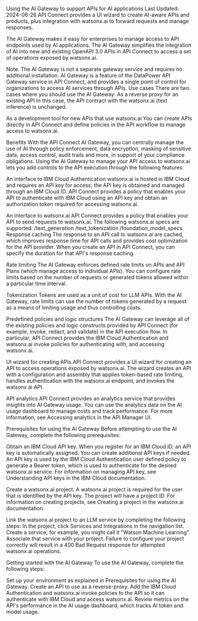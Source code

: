 Using the AI Gateway to support APIs for AI applications
Last Updated: 2024-06-26
API Connect provides a UI wizard to create AI-aware APIs and products, plus integration with watsonx.ai to forward requests and manage responses.

The AI Gateway makes it easy for enterprises to manage access to API endpoints used by AI applications. The AI Gateway simplifies the integration of AI into new and existing OpenAPI 3.0 APIs in API Connect to access a set of operations exposed by watsonx.ai.

Note: The AI Gateway is not a separate gateway service and requires no additional installation. AI Gateway is a feature of the DataPower API Gateway service in API Connect, and provides a single point of control for organizations to access AI services through APIs.
Use cases
There are two cases where you should use the AI Gateway:
As a reverse proxy for an existing API
In this case, the API contract with the watsonx.ai (text inference) is unchanged.

As a development tool for new APIs that use watsonx.ai
You can create APIs directly in API Connect and define policies in the API workflow to manage access to watsonx.ai.

Benefits
With the API Connect AI Gateway, you can centrally manage the use of AI through policy enforcement, data encryption, masking of sensitive data, access control, audit trails and more, in support of your compliance obligations.
Using the AI Gateway to manage your API access to watsonx.ai lets you add controls to the API execution through the following features:

An interface to IBM Cloud Authentication
watsonx.ai is hosted in IBM Cloud and requires an API key for access; the API key is obtained and managed through an IBM Cloud ID. API Connect provides a policy that enables your API to authenticate with IBM Cloud using an API key and obtain an authorization token required for accessing watsonx.ai.

An interface to watsonx.ai
API Connect provides a policy that enables your API to send requests to watsonx.ai. The following watsonx.ai specs are supported:
/text_generation
/text_tokenization
/foundation_model_specs
Response caching
The response to an API call to watsonx.ai are cached, which improves response time for API calls and provides cost optimization for the API provider. When you create an API in API Connect, you can specify the duration for that API's response caching.

Rate limiting
The AI Gateway enforces defined rate limits on APIs and API Plans (which manage access to individual APIs). You can configure rate limits based on the number of requests or generated tokens allowed within a particular time interval.

Tokenization
Tokens are used as a unit of cost for LLM APIs. With the AI Gateway, rate limits can use the number of tokens generated by a request as a means of limiting usage and thus controlling costs.

Predefined policies and logic structures
The AI Gateway can leverage all of the existing policies and logic constructs provided by API Connect (for example, invoke, redact, and validate) in the API execution flow. In particular, API Connect provides the IBM Cloud Authentication and watsonx.ai invoke policies for authenticating with, and accessing watsonx.ai.

UI wizard for creating APIs
API Connect provides a UI wizard for creating an API to access operations exposed by watsonx.ai. The wizard creates an API with a configuration and assembly that applies token-based rate limiting, handles authentication with the watsonx.ai endpoint, and invokes the watsonx.ai API.

API analytics
API Connect provides an analytics service that provides insights into AI Gateway usage. You can use the analytics data on the AI usage dashboard to manage costs and track performance. For more information, see Accessing analytics in the API Manager UI.

Prerequisites for using the AI Gateway
Before attempting to use the AI Gateway, complete the following prerequisites:

Obtain an IBM Cloud API key.
When you register for an IBM Cloud ID, an API key is automatically assigned. You can create additional API keys if needed. An API key is used by the IBM Cloud Authentication user defined policy to generate a Bearer token, which is used to authenticate for the desired watsonx.ai service. For information on managing API key, see Understanding API keys in the IBM Cloud documentation.

Create a watsonx.ai project.
A watsonx.ai project is required for the user that is identified by the API key. The project will have a project ID. For information on creating projects, see Creating a project in the watsonx.ai documentation.

Link the watsonx.ai project to an LLM service by completing the following steps:
In the project, click Services and Integrations in the navigation list.
Create a service; for example, you might call it "Watson Machine Learning".
Associate that service with your project.
Failure to configure your project correctly will result in a 400 Bad Request response for attempted watsonx.ai operations.

Getting started with the AI Gateway
To use the AI Gateway, complete the following steps:

Set up your environment as explained in Prerequisites for using the AI Gateway.
Create an API to use as a reverse-proxy.
Add the IBM Cloud Authentication and watsonx.ai invoke policies to the API so it can authenticate with IBM Cloud and access watsonx.ai.
Review metrics on the API's performance in the AI usage dashboard, which tracks AI token and model usage.